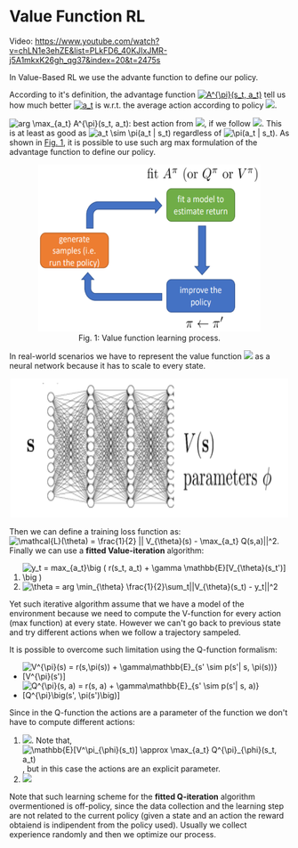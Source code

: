 # Value Function RL

Video: https://www.youtube.com/watch?v=chLN1e3ehZE&list=PLkFD6_40KJIxJMR-j5A1mkxK26gh_qg37&index=20&t=2475s

In Value-Based RL we use the advante function to define our policy.

According to it's definition, the advantage function <a href="https://www.codecogs.com/eqnedit.php?latex=A^{\pi}(s_t,&space;a_t)" target="_blank"><img src="https://latex.codecogs.com/gif.latex?A^{\pi}(s_t,&space;a_t)" title="A^{\pi}(s_t, a_t)" /></a> tell us how much better <a href="https://www.codecogs.com/eqnedit.php?latex=a_t" target="_blank"><img src="https://latex.codecogs.com/gif.latex?a_t" title="a_t" /></a> is w.r.t. the average action according to policy <a href="https://www.codecogs.com/eqnedit.php?latex=\pi" target="_blank"><img src="https://latex.codecogs.com/gif.latex?\pi"/></a>.

<img src="https://latex.codecogs.com/gif.latex?arg&space;\max_{a_t}&space;A^{\pi}(s_t,&space;a_t)" title="arg \max_{a_t} A^{\pi}(s_t, a_t)" />: best action from <img src="https://latex.codecogs.com/gif.latex?s_t"/>, if we follow <img src="https://latex.codecogs.com/gif.latex?\pi"/>. This is at least as good as <img src="https://latex.codecogs.com/gif.latex?a_t\sim\pi(a_t|s_t)" title="a_t \sim \pi(a_t | s_t)" /> regardless of <img src="https://latex.codecogs.com/gif.latex?\pi(a_t|s_t)" title="\pi(a_t | s_t)" />.
As shown in [Fig. 1](#fig-v-function-learning), it is possible to use such arg max formulation of the advantage function to define our policy.


<p align="center">
    <img src="./figures/v-function-learning-process.png" width="400px" height="300px"/>
    <br />
    <a name="fig-v-function-learning"> Fig. 1: Value function learning process.</a>
</p>


In real-world scenarios we have to represent the value function <img src="https://latex.codecogs.com/gif.latex?V^{\pi}(s_t)" /> as a neural network because it has to scale to every state.

<p align="center">
    <img src="./figures/value-function-approx.png" width="500px" height="250px"/>
    <br />
</p>

Then we can define a training loss function as: <img src="https://latex.codecogs.com/gif.latex?\mathcal{L}(\theta)&space;=&space;\frac{1}{2}&space;||&space;V_{\theta}(s)&space;-&space;\max_{a_t}&space;Q(s,a)||^2" title="\mathcal{L}(\theta) = \frac{1}{2} || V_{\theta}(s) - \max_{a_t} Q(s,a)||^2" />.
Finally we can use a **fitted Value-iteration** algorithm:
1. <img src="https://latex.codecogs.com/gif.latex?y_t&space;=&space;max_{a_t}\big&space;(&space;r(s_t,&space;a_t)&space;&plus;&space;\gamma&space;\mathbb{E}[V_{\theta}(s_t')]&space;\big&space;)" title="y_t = max_{a_t}\big ( r(s_t, a_t) + \gamma \mathbb{E}[V_{\theta}(s_t')] \big )" />
2. <img src="https://latex.codecogs.com/gif.latex?\theta&space;=&space;arg&space;\min_{\theta}&space;\frac{1}{2}\sum_t||V_{\theta}(s_t)&space;-&space;y_t||^2" title="\theta = arg \min_{\theta} \frac{1}{2}\sum_t||V_{\theta}(s_t) - y_t||^2" />
Yet such iterative algorithm assume that we have a model of the environment because we need to compute the V-function for every action (max function) at every state. However we can't go back to previous state and try different actions when we follow a trajectory sampeled.

It is possible to overcome such limitation using the Q-function formalism:
- <img src="https://latex.codecogs.com/gif.latex?V^{\pi}(s)&space;=&space;r(s,\pi(s))&space;&plus;&space;\gamma\mathbb{E}_{s'&space;\sim&space;p(s'|&space;s,&space;\pi(s))}[V^{\pi}(s')]" title="V^{\pi}(s) = r(s,\pi(s)) + \gamma\mathbb{E}_{s' \sim p(s'| s, \pi(s))}[V^{\pi}(s')]" />
- <img src="https://latex.codecogs.com/gif.latex?Q^{\pi}(s,&space;a)&space;=&space;r(s,&space;a)&space;&plus;&space;\gamma\mathbb{E}_{s'&space;\sim&space;p(s'|&space;s,&space;a)}[Q^{\pi}\big(s',&space;\pi(s')\big)]" title="Q^{\pi}(s, a) = r(s, a) + \gamma\mathbb{E}_{s' \sim p(s'| s, a)}[Q^{\pi}\big(s', \pi(s')\big)]" />

Since in the Q-function the actions are a parameter of the function we don't have to compute different actions:
1. <img src="https://latex.codecogs.com/gif.latex?y_t&space;=&space;r(s_t,&space;a_t)&space;&plus;&space;\gamma&space;\mathbb{E}[V_{\theta}(s_t')]" />. Note that, <img src="https://latex.codecogs.com/gif.latex?\mathbb{E}[V^\pi_{\phi}(s_t)]&space;\approx&space;\max_{a_t}&space;Q^{\pi}_{\phi}(s_t,&space;a_t)" title="\mathbb{E}[V^\pi_{\phi}(s_t)] \approx \max_{a_t} Q^{\pi}_{\phi}(s_t, a_t)" />, but in this case the actions are an explicit parameter.
2. <img src="https://latex.codecogs.com/gif.latex?\phi&space;=\phi+&space;arg&space;\min_{\phi}&space;\frac{1}{2}\sum_t||Q_{\phi}(s_t,a_t)&space;-&space;y_t||^2" /> 

Note that such learning scheme for the **fitted Q-iteration** algorithm overmentioned is off-policy, since the data collection and the learning step are not related to the current policy (given a state and an action the reward obtaiend is indipendent from the policy used). Usually we collect experience randomly and then we optimize our process.

